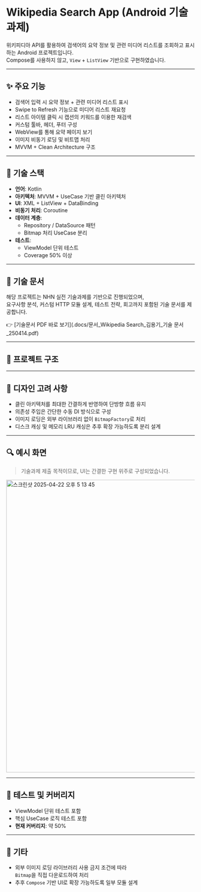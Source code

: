 # Wikipedia Search App (Android 기술과제)

위키피디아 API를 활용하여 검색어의 요약 정보 및 관련 미디어 리스트를 조회하고 표시하는 Android 프로젝트입니다.  
Compose를 사용하지 않고, `View` + `ListView` 기반으로 구현하였습니다.

---

## ✨ 주요 기능

- 검색어 입력 시 요약 정보 + 관련 미디어 리스트 표시
- Swipe to Refresh 기능으로 미디어 리스트 재요청
- 리스트 아이템 클릭 시 캡션의 키워드를 이용한 재검색
- 커스텀 툴바, 헤더, 푸터 구성
- WebView를 통해 요약 페이지 보기
- 이미지 비동기 로딩 및 비트맵 처리
- MVVM + Clean Architecture 구조

---

## 🧩 기술 스택

- **언어**: Kotlin  
- **아키텍처**: MVVM + UseCase 기반 클린 아키텍처  
- **UI**: XML + ListView + DataBinding  
- **비동기 처리**: Coroutine  
- **데이터 계층**:  
  - Repository / DataSource 패턴  
  - Bitmap 처리 UseCase 분리  
- **테스트**:  
  - ViewModel 단위 테스트  
  - Coverage 50% 이상

---

## 📄 기술 문서

해당 프로젝트는 NHN 실전 기술과제를 기반으로 진행되었으며,  
요구사항 분석, 커스텀 HTTP 모듈 설계, 테스트 전략, 회고까지 포함된 기술 문서를 제공합니다.

👉 [기술문서 PDF 바로 보기](.docs/문서_Wikipedia Search_김용기_기술 문서_250414.pdf)

---

## 📁 프로젝트 구조

---

## 🎨 디자인 고려 사항

- 클린 아키텍처를 최대한 간결하게 반영하여 단방향 흐름 유지
- 의존성 주입은 간단한 수동 DI 방식으로 구성
- 이미지 로딩은 외부 라이브러리 없이 `BitmapFactory`로 처리
- 디스크 캐싱 및 메모리 LRU 캐싱은 추후 확장 가능하도록 분리 설계

---

## 🔍 예시 화면

> 기술과제 제출 목적이므로, UI는 간결한 구현 위주로 구성되었습니다.

<img width="781" alt="스크린샷 2025-04-22 오후 5 13 45" src="https://github.com/user-attachments/assets/ace85e42-effe-4a19-94f2-2ac40d76924a" />

---

## 🧪 테스트 및 커버리지

- ViewModel 단위 테스트 포함  
- 핵심 UseCase 로직 테스트 포함  
- **현재 커버리지**: 약 50%

---

## 📌 기타

- 외부 이미지 로딩 라이브러리 사용 금지 조건에 따라  
  `Bitmap`을 직접 다운로드하여 처리
- 추후 `Compose` 기반 UI로 확장 가능하도록 일부 모듈 설계
